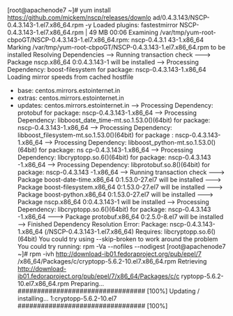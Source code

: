 [root@apachenode7 ~]# yum install https://github.com/mickem/nscp/releases/downlo                                                                ad/0.4.3.143/NSCP-0.4.3.143-1.el7.x86_64.rpm  -y
Loaded plugins: fastestmirror
NSCP-0.4.3.143-1.el7.x86_64.rpm                          |  49 MB     00:06
Examining /var/tmp/yum-root-cbpoGT/NSCP-0.4.3.143-1.el7.x86_64.rpm: nscp-0.4.3.1                                                                43-1.x86_64
Marking /var/tmp/yum-root-cbpoGT/NSCP-0.4.3.143-1.el7.x86_64.rpm to be installed
Resolving Dependencies
--> Running transaction check
---> Package nscp.x86_64 0:0.4.3.143-1 will be installed
--> Processing Dependency: boost-filesystem for package: nscp-0.4.3.143-1.x86_64
Loading mirror speeds from cached hostfile
 * base: centos.mirrors.estointernet.in
 * extras: centos.mirrors.estointernet.in
 * updates: centos.mirrors.estointernet.in
--> Processing Dependency: protobuf for package: nscp-0.4.3.143-1.x86_64
--> Processing Dependency: libboost_date_time-mt.so.1.53.0()(64bit) for package:                                                                 nscp-0.4.3.143-1.x86_64
--> Processing Dependency: libboost_filesystem-mt.so.1.53.0()(64bit) for package                                                                : nscp-0.4.3.143-1.x86_64
--> Processing Dependency: libboost_python-mt.so.1.53.0()(64bit) for package: ns                                                                cp-0.4.3.143-1.x86_64
--> Processing Dependency: libcryptopp.so.6()(64bit) for package: nscp-0.4.3.143                                                                -1.x86_64
--> Processing Dependency: libprotobuf.so.8()(64bit) for package: nscp-0.4.3.143                                                                -1.x86_64
--> Running transaction check
---> Package boost-date-time.x86_64 0:1.53.0-27.el7 will be installed
---> Package boost-filesystem.x86_64 0:1.53.0-27.el7 will be installed
---> Package boost-python.x86_64 0:1.53.0-27.el7 will be installed
---> Package nscp.x86_64 0:0.4.3.143-1 will be installed
--> Processing Dependency: libcryptopp.so.6()(64bit) for package: nscp-0.4.3.143                                                                -1.x86_64
---> Package protobuf.x86_64 0:2.5.0-8.el7 will be installed
--> Finished Dependency Resolution
Error: Package: nscp-0.4.3.143-1.x86_64 (/NSCP-0.4.3.143-1.el7.x86_64)
           Requires: libcryptopp.so.6()(64bit)
 You could try using --skip-broken to work around the problem
 You could try running: rpm -Va --nofiles --nodigest
[root@apachenode7 ~]# rpm -ivh http://download-ib01.fedoraproject.org/pub/epel/7                                                                /x86_64/Packages/c/cryptopp-5.6.2-10.el7.x86_64.rpm
Retrieving http://download-ib01.fedoraproject.org/pub/epel/7/x86_64/Packages/c/c                                                                ryptopp-5.6.2-10.el7.x86_64.rpm
Preparing...                          ################################# [100%]
Updating / installing...
   1:cryptopp-5.6.2-10.el7            ################################# [100%]
